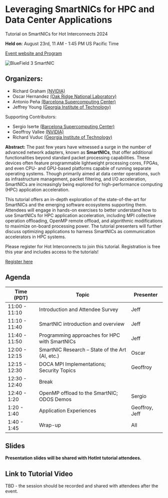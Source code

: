 # Leveraging SmartNICs for HPC and Data Center Applications

Tutorial on SmartNICs for Hot Interconnects 2024

**Held on**: August 23rd, 11 AM - 1:45 PM US Pacific Time 

[Event website and Program](https://hoti.org/program/)

![BlueField 3 SmartNIC](https://github.com/gt-crnch-rg/smartnic-tutorial-hot-interconnects/blob/41db05cd929c19a445c6afae5dcb226bfb64ac79/fig/smartnic_bf3.jpg)

## Organizers:
* Richard Graham [(NVIDIA)](nvidia.com)
* Oscar Hernandez [(Oak Ridge National Laboratory)](ornl.gov)
* Antonio Peña [(Barcelona Supercomputing Center)](https://www.bsc.es/)
* Jeffrey Young [(Georgia Institute of Technology)](https://crnch-rg.cc.gatech.edu/)

Supporting Contributors:
* Sergio Iserte [(Barcelona Supercomputing Center)](https://www.bsc.es/)
* Geoffroy Vallee [(NVIDIA)](nvidia.com)
* Richard Vuduc [(Georgia Institute of Technology)](https://crnch-rg.cc.gatech.edu/)

**Abstract:** The past few years have witnessed a surge in the number of advanced network adapters, known as **SmartNICs**, that offer additional functionalities beyond standard packet processing capabilities. These devices often feature programmable lightweight processing cores, FPGAs, and even CPU- and GPU-based platforms capable of running separate operating systems. Though primarily aimed at data center operations, such as infrastructure management, packet filtering, and I/O acceleration, SmartNICs are increasingly being explored for high-performance computing (HPC) application acceleration. 

This tutorial offers an in-depth exploration of the state-of-the-art for SmartNICs and the emerging software ecosystems supporting them. Attendees will engage in hands-on exercises to better understand how to use SmartNICs for HPC application acceleration, including MPI collective operation offloading, OpenMP remote offload, and algorithmic modifications to maximize on-board processing power. The tutorial presenters will further discuss optimizing applications to harness SmartNICs as communication accelerators in HPC systems.

Please register for Hot Interconnects to join this tutorial. Registration is free this year and includes access to the tutorials! 

[Register here](https://events.zoom.us/ev/Aoq11R4nSJcHRv0c5cDQkB3kzhWGFrJgrvvzDI9aQvc1Itt0s2sU~Ap5V239dABX3vxUUB-6QcamXvBEmNYhGM755nHeMgd-r_PMkWjO2snpP0w)

## Agenda

| **Time (PDT)** | **Topic**                                       | **Presenter**   |
| -------------- | ----------------------------------------------- | --------------- |
| 11:00  - 11:10 | Introduction and Attendee Survey                | Jeff            |
| 11:10  - 11:40 | SmartNIC introduction and overview              | Jeff            |
| 11:40  - 11:50 | Programming approaches for HPC with SmartNICs   | Jeff            |
| 12:00  - 12:15 | SmartNIC Research – State of the Art (AI, etc.) | Oscar           |
| 12:15  - 12:30 | DOCA MPI Implementations; Security Topics       | Geoffroy        |
| 12:30  - 12:40 | Break                                           |                 |
| 12:40  - 1:20  | OpenMP offload to the SmartNIC; ODOS Demos      | Sergio          |
| 1:20  - 1:40   | Application Experiences                         | Geoffroy, Jeff  |
| 1:40  - 1:45   | Wrap-up                                         | All             |

## Slides

**Presentation slides will be shared with HotInt tutorial attendees.**

## Link to Tutorial Video

TBD - the session should be recorded and shared with attendees after the event.
